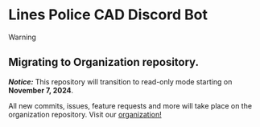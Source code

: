 # Lines Police CAD Discord Bot


> [!WARNING]
> 
> Migrating to Organization repository.
> ---
> 
> ***Notice:*** This repository will transition to read-only mode starting on **November 7, 2024**.
>
> All new commits, issues, feature requests and more will take place on the organization repository.
> Visit our [organization!](https://github.com/Lines-Police-CAD/)
